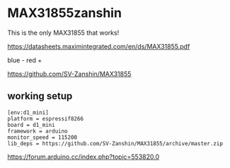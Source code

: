 # MAX31855zanshin
This is the only MAX31855 that works!

https://datasheets.maximintegrated.com/en/ds/MAX31855.pdf

blue -
red +

https://github.com/SV-Zanshin/MAX31855


## working setup

```
[env:d1_mini]
platform = espressif8266
board = d1_mini
framework = arduino
monitor_speed = 115200
lib_deps = https://github.com/SV-Zanshin/MAX31855/archive/master.zip
```



https://forum.arduino.cc/index.php?topic=553820.0